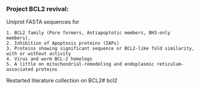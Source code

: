 ### Project BCL2 revival:

Uniprot FASTA sequences for 

	1. BCL2 family (Pore formers, Antiapoptotic members, BH3-only members), 
	2. Inhibition of Apoptosis proteins (IAPs)
	3. Proteins showing significant sequence or BCL2-like fold similarity, with or without activity
	4. Virus and worm BCL-2 homologs
	5. A little on mitochondrial-remodeling and endoplasmic reticulum-associated proteins

Restarted literature collection on BCL2# bcl2